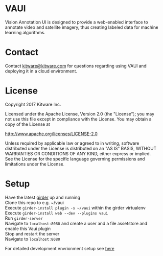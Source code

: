 # VAUI

Vision Annotation UI is designed to provide a web-enabled interface to annotate video and satellite imagery, thus creating labeled data for machine learning algorithms. 
 
# Contact

Contact kitware@kitware.com for questions regarding using VAUI and deploying it in a cloud environment.

# License

Copyright 2017 Kitware Inc.

Licensed under the Apache License, Version 2.0 (the "License"); you may not use this file except in compliance with the License. You may obtain a copy of the License at

http://www.apache.org/licenses/LICENSE-2.0

Unless required by applicable law or agreed to in writing, software distributed under the License is distributed on an "AS IS" BASIS, WITHOUT WARRANTIES OR CONDITIONS OF ANY KIND, either express or implied. See the License for the specific language governing permissions and limitations under the License.

# Setup
Have the latest [girder](http://girder.readthedocs.io/en/latest/installation.html#install-from-git-repository) up and running  
Clone this repo to e.g. ~/vaui  
Execute `girder-install plugin -s ~/vaui` within the girder virtualenv  
Execute `girder-install web --dev --plugins vaui`  
Run `girder-server`  
Navigate to `localhost:8080` and create a user and a file assetstore and enable this Vaui plugin  
Stop and restart the server  
Navigate to `localhost:8080`  

For detailed development envrionment setup see [here](development_environment.md)
